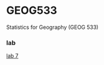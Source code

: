 # GEOG533
Statistics for Geography (GEOG 533)

### lab
[lab 7](https://pxxxxp13.github.io/lab%207/lab07-Correlation-Pan_Xiaoxu.html#problem_9f)
